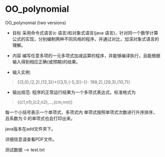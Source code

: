 # OO_polynomial
OO_polynomial (two versions)

* 目标
采用命令式语言(c 语言)和对象式语言(java 语言)，针对同一个数学计算 公式的实现，分别编制两种不同风格的程序，并通过对比，加深对象式语言的理解。

* 内容
编写任意多项的一元多项式加减运算的程序，并能够编译执行，且能根据输入得到相应正确(或预期)的结果。

* 输入实例: 
> {(3,0),(2,2),(12,3)}+{(3,1),(-5,3)}-{(- 199,2),(29,3),(10,7)}

* 输出规范: 
程序的正常运行结果为一个多项式表达式。标准格式为
> {(c1,n1),(c2,n2),...,(cm,nm)}

每一个小括号表示一个单项式，多项式内 单项式按照单项式次数进行升序排序，且系数为 0 的单项式也会打印出来。

java版本在add文件夹下。

详细信息请查看PDF文件。

测试数据 --> test.txt
